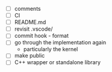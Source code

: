 * [ ] comments
* [ ] CI
* [ ] README.md
* [ ] revisit .vscode/
* [ ] commit hook - format
* [ ] go through the implementation again
  - particularly the kernel
* [ ] make public
* [ ] C++ wrapper or standalone library
